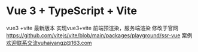# Vue 3 + TypeScript + Vite
vue3 +vite 最新版本
实现vue3+vite 前端预渲染，服务端渲染
修改于官网 https://github.com/vitejs/vite/blob/main/packages/playground/ssr-vue 案例
欢迎联系交流yuhaiyangz@163.com


